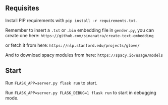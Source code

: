Requisites
----------

Install PIP requirements with `pip install -r requirements.txt`.

Remember to insert a `.txt` or `.bin` embedding file in `gender.py`, you can create one here: `https://github.com/sinanatra/create-text-embedding`

or fetch it from here: `https://nlp.stanford.edu/projects/glove/` 

And to download spacy modules from here: `https://spacy.io/usage/models`

Start
-----

Run `FLASK_APP=server.py flask run` to start.

Run `FLASK_APP=server.py FLASK_DEBUG=1 flask run` to start in debugging mode.
